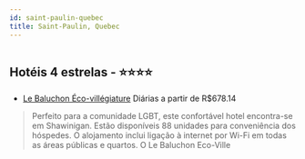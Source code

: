 ```yaml
---
id: saint-paulin-quebec
title: Saint-Paulin, Quebec
---
```


<center><img src="http://photos.hotelbeds.com/giata/35/354992/354992a_hb_a_003.jpg" alt="" /></center>


## Hotéis 4 estrelas - ⭐️⭐️⭐️⭐️

-    [Le Baluchon Éco-villégiature](https://www.hurb.com/hoteis/saint-paulin/le-baluchon-eco-villegiature-JNP-JP882465?cmp=18055) Diárias a partir de R$678.14
   > Perfeito para a comunidade LGBT, este confortável hotel encontra-se em Shawinigan. Estão disponíveis 88 unidades para conveniência dos hóspedes. O alojamento inclui ligação à internet por Wi-Fi em todas as áreas públicas e quartos. O Le Baluchon Eco-Ville
